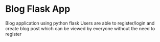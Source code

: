 # Blog Flask App
Blog application using python flask
Users are able to register/login and create blog post which can be viewed by everyone without the need to register
